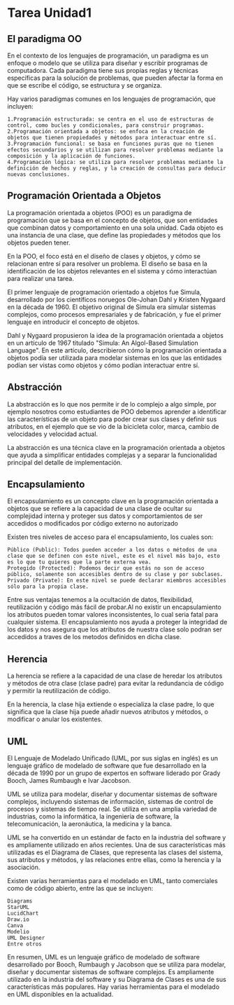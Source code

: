 
# Tarea Unidad1




## El paradigma OO
En el contexto de los lenguajes de programación, un paradigma es un enfoque o modelo que se utiliza para diseñar y escribir programas de computadora. Cada paradigma tiene sus propias reglas y técnicas específicas para la solución de problemas, que pueden afectar la forma en que se escribe el código, se estructura y se organiza.

Hay varios paradigmas comunes en los lenguajes de programación, que incluyen:

    1.Programación estructurada: se centra en el uso de estructuras de control, como bucles y condicionales, para construir programas.
    2.Programación orientada a objetos: se enfoca en la creación de objetos que tienen propiedades y métodos para interactuar entre sí.
    3.Programación funcional: se basa en funciones puras que no tienen efectos secundarios y se utilizan para resolver problemas mediante la composición y la aplicación de funciones.
    4.Programación lógica: se utiliza para resolver problemas mediante la definición de hechos y reglas, y la creación de consultas para deducir nuevas conclusiones.
    
    
## Programación Orientada a Objetos
La programación orientada a objetos (POO) es un paradigma de programación que se basa en el concepto de objetos, que son entidades que combinan datos y comportamiento en una sola unidad. Cada objeto es una instancia de una clase, que define las propiedades y métodos que los objetos pueden tener.

En la POO, el foco está en el diseño de clases y objetos, y cómo se relacionan entre sí para resolver un problema. El diseño se basa en la identificación de los objetos relevantes en el sistema y cómo interactúan para realizar una tarea.

El primer lenguaje de programación orientado a objetos fue Simula, desarrollado por los científicos noruegos Ole-Johan Dahl y Kristen Nygaard en la década de 1960. El objetivo original de Simula era simular sistemas complejos, como procesos empresariales y de fabricación, y fue el primer lenguaje en introducir el concepto de objetos.

Dahl y Nygaard propusieron la idea de la programación orientada a objetos en un artículo de 1967 titulado "Simula: An Algol-Based Simulation Language". En este artículo, describieron cómo la programación orientada a objetos podía ser utilizada para modelar sistemas en los que las entidades podían ser vistas como objetos y cómo podían interactuar entre sí.


## Abstracción
La abstracción es lo que nos permite ir de lo complejo a algo simple, por ejemplo nosotros como estudiantes de POO debemos aprender a identificar las características de un objeto para poder crear sus clases y definir sus atributos, en el ejemplo que se vio de la bicicleta color, marca, cambio de velocidades y velocidad actual.

La abstracción es una técnica clave en la programación orientada a objetos que ayuda a simplificar entidades complejas y a separar la funcionalidad principal del detalle de implementación.


## Encapsulamiento

El encapsulamiento es un concepto clave en la programación orientada a objetos que se refiere a la capacidad de una clase de ocultar su complejidad interna y proteger sus datos y comportamientos de ser accedidos o modificados por código externo no autorizado

Existen tres niveles de acceso para el encapsulamiento, los cuales son:


    Público (Public): Todos pueden acceder a los datos o métodos de una clase que se definen con este nivel, este es el nivel más bajo, esto es lo que tu quieres que la parte externa vea.
    Protegido (Protected): Podemos decir que estás no son de acceso público, solamente son accesibles dentro de su clase y por subclases.
    Privado (Private): En este nivel se puede declarar miembros accesibles sólo para la propia clase.

Entre sus ventajas tenemos a la ocultación de datos, flexibilidad, reutilización y código más fácil de probar.Al no existir un encapsulamiento los atributos pueden tomar valores inconsistentes, lo cual seria fatal para cualquier sistema. El encapsulamiento nos ayuda a proteger la integridad de los datos y nos asegura que los atributos de nuestra clase solo podran ser accedidos a traves de los metodos definidos en dicha clase. 


## Herencia
La herencia se refiere a la capacidad de una clase de heredar los atributos y métodos de otra clase (clase padre) para evitar la redundancia de código y permitir la reutilización de código.

En la herencia, la clase hija extiende o especializa la clase padre, lo que significa que la clase hija puede añadir nuevos atributos y métodos, o modificar o anular los existentes.


## UML
El Lenguaje de Modelado Unificado (UML, por sus siglas en inglés) es un lenguaje gráfico de modelado de software que fue desarrollado en la década de 1990 por un grupo de expertos en software liderado por Grady Booch, James Rumbaugh e Ivar Jacobson.

UML se utiliza para modelar, diseñar y documentar sistemas de software complejos, incluyendo sistemas de información, sistemas de control de procesos y sistemas de tiempo real. Se utiliza en una amplia variedad de industrias, como la informática, la ingeniería de software, la telecomunicación, la aeronáutica, la medicina y la banca.

UML se ha convertido en un estándar de facto en la industria del software y es ampliamente utilizado en años recientes. Una de sus características más utilizadas es el Diagrama de Clases, que representa las clases del sistema, sus atributos y métodos, y las relaciones entre ellas, como la herencia y la asociación.

Existen varias herramientas para el modelado en UML, tanto comerciales como de código abierto, entre las que se incluyen:

    Diagrams
    StarUML
    LucidChart
    Draw.io
    Canva
    Modelio
    UML Designer
    Entre otros

En resumen, UML es un lenguaje gráfico de modelado de software desarrollado por Booch, Rumbaugh y Jacobson que se utiliza para modelar, diseñar y documentar sistemas de software complejos. Es ampliamente utilizado en la industria del software y su Diagrama de Clases es una de sus características más populares. Hay varias herramientas para el modelado en UML disponibles en la actualidad.
